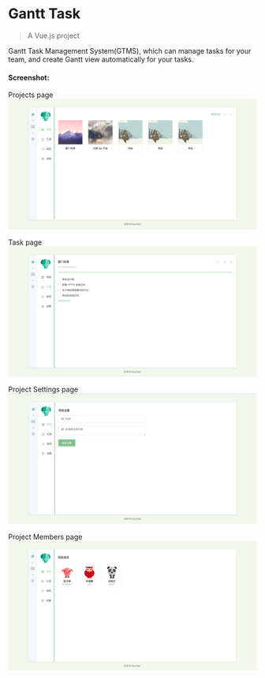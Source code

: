 # Gantt Task

> A Vue.js project

Gantt Task Management System(GTMS), which can manage tasks for your team, and create Gantt view automatically
for your tasks.

#### Screenshot:
Projects page
![Project list](./demo-img/project-list.png?raw=true "Projects List")

Task page
![Task list](./demo-img/task-page.png?raw=true "Task List")

Project Settings page
![Project Setting list](./demo-img/project-setting.png?raw=true "Project Setting")

Project Members page
![Project Members list](./demo-img/project-user.png?raw=true "Project Members")

